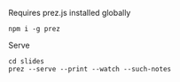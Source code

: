 Requires prez.js installed globally

```
npm i -g prez
```

Serve

```
cd slides
prez --serve --print --watch --such-notes
```

